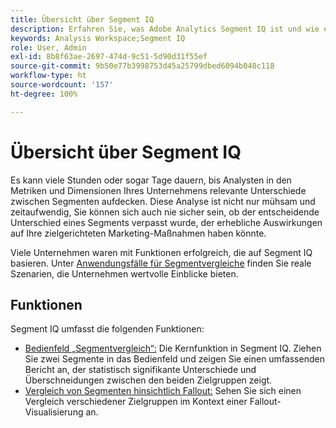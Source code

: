```yaml
---
title: Übersicht über Segment IQ
description: Erfahren Sie, was Adobe Analytics Segment IQ ist und wie es Ihrem Unternehmen helfen kann.
keywords: Analysis Workspace;Segment IQ
role: User, Admin
exl-id: 8b8f63ae-2697-474d-9c51-5d90d31f55ef
source-git-commit: 9b50e77b3998753d45a25799dbed6094b048c118
workflow-type: ht
source-wordcount: '157'
ht-degree: 100%

---
```


# Übersicht über Segment IQ

Es kann viele Stunden oder sogar Tage dauern, bis Analysten in den Metriken und Dimensionen Ihres Unternehmens relevante Unterschiede zwischen Segmenten aufdecken. Diese Analyse ist nicht nur mühsam und zeitaufwendig, Sie können sich auch nie sicher sein, ob der entscheidende Unterschied eines Segments verpasst wurde, der erhebliche Auswirkungen auf Ihre zielgerichteten Marketing-Maßnahmen haben könnte.

Viele Unternehmen waren mit Funktionen erfolgreich, die auf Segment IQ basieren. Unter [Anwendungsfälle für Segmentvergleiche](c-panels/c-segment-comparison/segment-compare-use-cases.md) finden Sie reale Szenarien, die Unternehmen wertvolle Einblicke bieten.

## Funktionen

Segment IQ umfasst die folgenden Funktionen:

* [Bedienfeld „Segmentvergleich“:](c-panels/c-segment-comparison/segment-comparison.md) Die Kernfunktion in Segment IQ. Ziehen Sie zwei Segmente in das Bedienfeld und zeigen Sie einen umfassenden Bericht an, der statistisch signifikante Unterschiede und Überschneidungen zwischen den beiden Zielgruppen zeigt.
* [Vergleich von Segmenten hinsichtlich Fallout:](visualizations/fallout/compare-segments-fallout.md) Sehen Sie sich einen Vergleich verschiedener Zielgruppen im Kontext einer Fallout-Visualisierung an.
